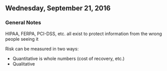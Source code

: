 ## Wednesday, September 21, 2016

### General Notes
HIPAA, FERPA, PCI-DSS, etc. all exist to protect information from the wrong people seeing it

Risk can be measured in two ways:  

- Quantitative is whole numbers (cost of recovery, etc.)
- Qualitative 
